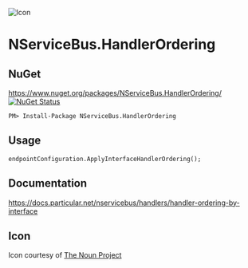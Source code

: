 ![Icon](https://raw.github.com/SimonCropp/NServiceBus.HandlerOrdering/master/package_icon.png)


NServiceBus.HandlerOrdering
===============


## NuGet

https://www.nuget.org/packages/NServiceBus.HandlerOrdering/ [![NuGet Status](http://img.shields.io/nuget/v/NServiceBus.HandlerOrdering.svg?style=flat)](https://www.nuget.org/packages/NServiceBus.HandlerOrdering/)

    PM> Install-Package NServiceBus.HandlerOrdering


## Usage

```
endpointConfiguration.ApplyInterfaceHandlerOrdering();
```


## Documentation

https://docs.particular.net/nservicebus/handlers/handler-ordering-by-interface


## Icon

Icon courtesy of [The Noun Project](http://thenounproject.com)
